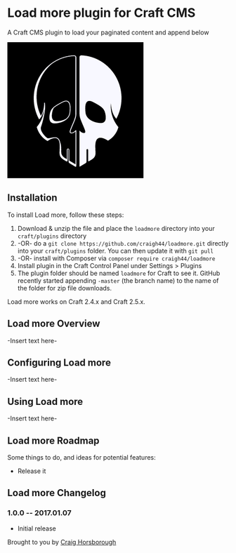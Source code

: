 # Load more plugin for Craft CMS

A Craft CMS plugin to load your paginated content and append below

![Screenshot](resources/screenshots/ghostwhite.png)

## Installation

To install Load more, follow these steps:

1. Download & unzip the file and place the `loadmore` directory into your `craft/plugins` directory
2.  -OR- do a `git clone https://github.com/craigh44/loadmore.git` directly into your `craft/plugins` folder.  You can then update it with `git pull`
3.  -OR- install with Composer via `composer require craigh44/loadmore`
4. Install plugin in the Craft Control Panel under Settings > Plugins
5. The plugin folder should be named `loadmore` for Craft to see it.  GitHub recently started appending `-master` (the branch name) to the name of the folder for zip file downloads.

Load more works on Craft 2.4.x and Craft 2.5.x.

## Load more Overview

-Insert text here-

## Configuring Load more

-Insert text here-

## Using Load more

-Insert text here-

## Load more Roadmap

Some things to do, and ideas for potential features:

* Release it

## Load more Changelog

### 1.0.0 -- 2017.01.07

* Initial release

Brought to you by [Craig Horsborough](http://www.ghostwhite.net)
